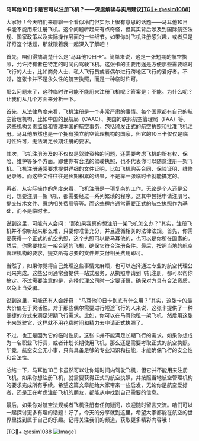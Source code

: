 **马耳他10日卡是否可以注册飞机？——深度解读与实用建议[[TG💪+ @esim1088](https://t.me/s/esim1088)]**

大家好！今天咱们来聊聊一个看似冷门但实际上很有意思的话题——马耳他10日卡能不能用来注册飞机。这个问题听起来有点奇怪，但其实背后涉及到国际航空法规、国家政策以及实际操作层面的一些细节。如果你对飞机注册感兴趣，或者只是好奇这个话题，那就跟着我一起深入了解吧！

首先，咱们得搞清楚什么是“马耳他10日卡”。简单来说，这是一张短期的航空执照，允许持有者在特定的时间内驾驶飞机。这张卡的主要用途是方便那些需要临时飞行的人士，比如商务人士、私人飞行员或者偶尔进行跨地区飞行的爱好者。不过，这张卡并不是永久性的航空执照，而是一种临时许可。

那么问题来了，这种临时许可能不能用来注册飞机呢？答案是：不能。为什么呢？让我们从几个方面来分析一下。

首先，从法律角度来看，飞机注册是一个非常严肃的事情。每个国家都有自己的航空管理机构，比如中国的民航局（CAAC）、美国的联邦航空管理局（FAA）等。这些机构负责监督和管理本国的航空事务，包括颁发正式的航空执照和批准飞机注册。马耳他虽然也是一个拥有独立航空管理机构的国家，但它的10日卡仅仅是临时性许可，无法满足长期注册的要求。

其次，飞机注册涉及的不仅仅是驾驶资格的问题，还需要考虑飞机的所有权、保险、维护等多个方面。即使你有合法的驾驶执照，也不代表你可以随意注册一架飞机。飞机注册通常要求提供详细的文件证明，比如飞机购买合同、保险证明、维修记录等。而这些文件往往是长期积累的结果，不是靠一张临时卡就能搞定的。

再者，从实际操作的角度来看，飞机注册是一项复杂的工作。无论是个人还是公司，想要注册一架飞机，都需要经过一系列繁琐的程序。这其中包括申请注册号、提交技术文件、缴纳相关费用等等。而这些程序通常需要正式的航空执照作为基础，而不是临时卡。

说到这里，可能有人会问：“那如果我真的想注册一架飞机怎么办？”其实，注册飞机并不像听起来那么难，只要你准备充分，并且遵循相关的法律法规。首先，你需要获得一个正式的航空执照，这个执照可以是马耳他的，也可以是你所在国家的。然后，你需要找到一架合适的飞机，确保它符合注册条件。最后，按照当地的航空管理机构的要求，提交所有必要的文件并支付相关费用即可。

当然了，如果你觉得自己处理这些事情太麻烦，也可以选择通过专业的航空代理公司来完成。这些公司通常会提供一站式服务，从执照申请到飞机注册，都可以帮你搞定。不过需要注意的是，选择代理公司时一定要谨慎，确保对方具有合法资质，以免上当受骗。

说到这里，可能还有人会好奇：“马耳他10日卡到底有什么用？”其实，这张卡的最大价值在于灵活性。对于那些偶尔需要进行短途飞行的人来说，这张卡提供了一种便捷的方式来满足短期飞行需求。比如，你可以在马耳他租一架飞机，然后用这张卡来驾驶它，这样就不用花费时间和精力去申请正式执照了。

不过，也正是因为它的临时性质，这张卡并不能满足长期飞行的需求。如果你想成为一名职业飞行员，或者计划长期使用飞机，那么还是需要考取正式的航空执照。毕竟，航空安全无小事，只有具备足够的专业知识和技能，才能确保飞行的安全性和合法性。

总结一下，马耳他10日卡虽然可以让你短时间内驾驶飞机，但它并不能用来注册飞机。如果你想注册飞机，就需要获得正式的航空执照，并按照当地航空管理机构的要求完成所有手续。希望这篇文章能给大家带来一些启发，无论你是航空爱好者，还是正在考虑注册飞机的朋友，都能从中找到自己需要的信息。

最后，如果你对航空法规或者飞机注册有任何疑问，欢迎随时留言交流。咱们可以一起探讨更多有趣的话题！好了，今天的分享就到这里，希望大家都能在航空的世界里找到属于自己的乐趣。记得关注我们的频道，获取更多精彩内容哦！

[[TG💪+ @esim1088](https://t.me/s/esim1088) ![Image](https://i.postimg.cc/4NQfJmqS/Snipaste-2025-05-13-00-14-12.png)]